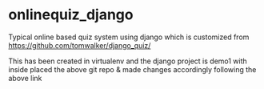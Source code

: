 onlinequiz_django
=================

Typical online based quiz system using django which is customized from https://github.com/tomwalker/django_quiz/

This has been created in virtualenv and the django project is demo1 with inside placed the above git repo & made changes accordingly following the above link 
